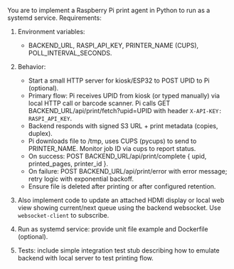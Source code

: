 You are to implement a Raspberry Pi print agent in Python to run as a systemd service. Requirements:

1) Environment variables:
   - BACKEND_URL, RASPI_API_KEY, PRINTER_NAME (CUPS), POLL_INTERVAL_SECONDS.

2) Behavior:
   - Start a small HTTP server for kiosk/ESP32 to POST UPID to Pi (optional).
   - Primary flow: Pi receives UPID from kiosk (or typed manually) via local HTTP call or barcode scanner. Pi calls GET BACKEND_URL/api/print/fetch?upid=UPID with header `X-API-KEY: RASPI_API_KEY`.
   - Backend responds with signed S3 URL + print metadata (copies, duplex).
   - Pi downloads file to /tmp, uses CUPS (pycups) to send to PRINTER_NAME. Monitor job ID via cups to report status.
   - On success: POST BACKEND_URL/api/print/complete { upid, printed_pages, printer_id }.
   - On failure: POST BACKEND_URL/api/print/error with error message; retry logic with exponential backoff.
   - Ensure file is deleted after printing or after configured retention.

3) Also implement code to update an attached HDMI display or local web view showing current/next queue using the backend websocket. Use `websocket-client` to subscribe.

4) Run as systemd service: provide unit file example and Dockerfile (optional).

5) Tests: include simple integration test stub describing how to emulate backend with local server to test printing flow.
